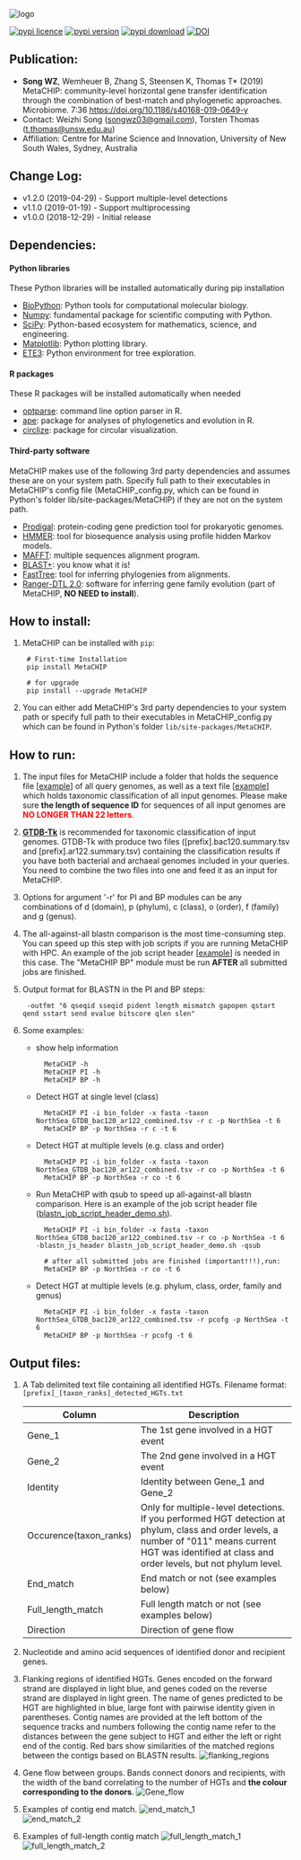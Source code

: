 
![logo](images/MetaCHIP_logo.jpg)

[![pypi  licence  ](https://img.shields.io/pypi/l/MetaCHIP.svg)](https://opensource.org/licenses/gpl-3.0.html)
[![pypi  version  ](https://img.shields.io/pypi/v/MetaCHIP.svg)](https://pypi.python.org/pypi/MetaCHIP) 
[![pypi  download ](https://img.shields.io/pypi/dm/MetaCHIP.svg)](https://pypi.python.org/pypi/MetaCHIP)
[![DOI            ](https://img.shields.io/static/v1.svg?label=DOI&message=10.1186/s40168-019-0649-y&color=orange)](https://doi.org/10.1186/s40168-019-0649-y)


Publication:
---

+ **Song WZ**, Wemheuer B, Zhang S, Steensen K, Thomas T* (2019) MetaCHIP: community-level horizontal gene transfer identification through the combination of best-match and phylogenetic approaches. Microbiome. 7:36 https://doi.org/10.1186/s40168-019-0649-y
+ Contact: Weizhi Song (songwz03@gmail.com), Torsten Thomas (t.thomas@unsw.edu.au)
+ Affiliation: Centre for Marine Science and Innovation, University of New South Wales, Sydney, Australia


Change Log:
---

* v1.2.0 (2019-04-29) - Support multiple-level detections
* v1.1.0 (2019-01-19) - Support multiprocessing
* v1.0.0 (2018-12-29) - Initial release


Dependencies:
---

#### Python libraries
These Python libraries will be installed automatically during pip installation 
* [BioPython](https://github.com/biopython/biopython.github.io/): Python tools for computational molecular biology.
* [Numpy](http://www.numpy.org): fundamental package for scientific computing with Python.
* [SciPy](https://www.scipy.org): Python-based ecosystem for mathematics, science, and engineering.
* [Matplotlib](http://matplotlib.org): Python plotting library.
* [ETE3](http://etetoolkit.org): Python environment for tree exploration.

#### R packages
These R packages will be installed automatically when needed
* [optparse](https://cran.r-project.org/web/packages/optparse/index.html): command line option parser in R.
* [ape](https://cran.r-project.org/web/packages/ape/index.html): package for analyses of phylogenetics and evolution in R.
* [circlize](https://cran.r-project.org/web/packages/circlize/index.html): package for circular visualization.

#### Third-party software
MetaCHIP makes use of the following 3rd party dependencies and assumes these are on your system path. Specify full path 
to their executables in MetaCHIP's config file (MetaCHIP_config.py, which can be found in Python's folder lib/site-packages/MetaCHIP) if they are not on the system path.  
* [Prodigal](https://github.com/hyattpd/Prodigal): protein-coding gene prediction tool for prokaryotic genomes.
* [HMMER](http://hmmer.org): tool for biosequence analysis using profile hidden Markov models.
* [MAFFT](https://mafft.cbrc.jp/alignment/software/): multiple sequences alignment program.
* [BLAST+](https://blast.ncbi.nlm.nih.gov/Blast.cgi?PAGE_TYPE=BlastDocs&DOC_TYPE=Download): you know what it is!
* [FastTree](http://www.microbesonline.org/fasttree/): tool for inferring phylogenies from alignments.
* [Ranger-DTL 2.0](https://compbio.engr.uconn.edu/software/RANGER-DTL/): software for inferring gene family evolution (part of MetaCHIP, **NO NEED to install**).


How to install:
---

1. MetaCHIP can be installed with `pip`:

        # First-time Installation
        pip install MetaCHIP
        
        # for upgrade
        pip install --upgrade MetaCHIP
        
1. You can either add MetaCHIP's 3rd party dependencies to your system path or specify full path to their executables in MetaCHIP_config.py which can be found in Python's folder `lib/site-packages/MetaCHIP`.


How to run:
---

1. The input files for MetaCHIP include a folder that holds the sequence file [[example](https://github.com/songweizhi/MetaCHIP/blob/master/input_file_examples/human_gut_bins)] 
of all query genomes, as well as a text file [[example](https://github.com/songweizhi/MetaCHIP/blob/master/input_file_examples/human_gut_bins_GTDB.tsv)] 
which holds taxonomic classification of all input genomes. Please make sure **the length of sequence ID** for sequences of all input genomes are <font color="red"> **NO LONGER THAN 22 letters**</font>.

1. [**GTDB-Tk**](https://github.com/Ecogenomics/GTDBTk) is recommended for taxonomic classification of input genomes. 
GTDB-Tk with produce two files ([prefix].bac120.summary.tsv and [prefix].ar122.summary.tsv) containing the classification results 
if you have both bacterial and archaeal genomes included in your queries. You need to combine the two files into one and feed it as an input for MetaCHIP.

1. Options for argument '-r' for PI and BP modules can be any combinations of d (domain), p (phylum), c (class), o (order), f (family) and g (genus).

1. The all-against-all blastn comparison is the most time-consuming step. 
   You can speed up this step with job scripts if you are running MetaCHIP with HPC. 
   An example of the job script header [[example](https://github.com/songweizhi/MetaCHIP/blob/master/input_file_examples/blastn_job_script_header_demo.sh)] is needed in this case.
   The "MetaCHIP BP" module must be run **AFTER** all submitted jobs are finished.

1. Output format for BLASTN in the PI and BP steps: 
        
        -outfmt "6 qseqid sseqid pident length mismatch gapopen qstart qend sstart send evalue bitscore qlen slen"

1. Some examples: 

    * show help information

            MetaCHIP -h
            MetaCHIP PI -h
            MetaCHIP BP -h
                
    * Detect HGT at single level (class)
    
            MetaCHIP PI -i bin_folder -x fasta -taxon NorthSea_GTDB_bac120_ar122_combined.tsv -r c -p NorthSea -t 6
            MetaCHIP BP -p NorthSea -r c -t 6

    * Detect HGT at multiple levels (e.g. class and order)

            MetaCHIP PI -i bin_folder -x fasta -taxon NorthSea_GTDB_bac120_ar122_combined.tsv -r co -p NorthSea -t 6
            MetaCHIP BP -p NorthSea -r co -t 6

    * Run MetaCHIP with qsub to speed up all-against-all blastn comparison. 
      Here is an example of the job script header file ([blastn_job_script_header_demo.sh](https://github.com/songweizhi/MetaCHIP/blob/master/input_file_examples/blastn_job_script_header_demo.sh)).

            MetaCHIP PI -i bin_folder -x fasta -taxon NorthSea_GTDB_bac120_ar122_combined.tsv -r co -p NorthSea -t 6 -blastn_js_header blastn_job_script_header_demo.sh -qsub
            
            # after all submitted jobs are finished (important!!!),run:
            MetaCHIP BP -p NorthSea -r co -t 6


    * Detect HGT at multiple levels (e.g. phylum, class, order, family and genus)

            MetaCHIP PI -i bin_folder -x fasta -taxon NorthSea_GTDB_bac120_ar122_combined.tsv -r pcofg -p NorthSea -t 6
            MetaCHIP BP -p NorthSea -r pcofg -t 6


Output files:
---

1. A Tab delimited text file containing all identified HGTs. Filename format: `[prefix]_[taxon_ranks]_detected_HGTs.txt`

    |Column|Description|
    |---|---|
    |Gene_1|The 1st gene involved in a HGT event|
    |Gene_2|The 2nd gene involved in a HGT event|
    |Identity|Identity between Gene_1 and Gene_2|
    |Occurence(taxon_ranks)|Only for multiple-level detections. If you performed HGT detection at phylum, class and order levels, a number of "011" means current HGT was identified at class and order levels, but not phylum level.|
    |End_match|End match or not (see examples below)|
    |Full_length_match|Full length match or not (see examples below)|
    |Direction|Direction of gene flow|   


1. Nucleotide and amino acid sequences of identified donor and recipient genes.


1. Flanking regions of identified HGTs. Genes encoded on the forward strand are displayed in light blue, and genes coded on the reverse strand are displayed in light green. The name of genes predicted to be HGT are highlighted in blue, large font with pairwise identity given in parentheses. Contig names are provided at the left bottom of the sequence tracks and numbers following the contig name refer to the distances between the gene subject to HGT and either the left or right end of the contig. Red bars show similarities of the matched regions between the contigs based on BLASTN results.
    ![flanking_regions](images/flanking_regions.png)

        
1. Gene flow between groups. Bands connect donors and recipients, with the width of the band correlating to the number of HGTs and **the colour corresponding to the donors**.
    ![Gene_flow](images/Gene_flow.jpg)


1. Examples of contig end match.
    ![end_match_1](images/end_match_1.jpg)   
    ![end_match_2](images/end_match_2.jpg)

        
1. Examples of full-length contig match
    ![full_length_match_1](images/full_length_match_1.jpg)
    ![full_length_match_2](images/full_length_match_2.jpg)

